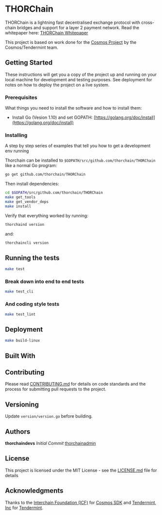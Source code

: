 # THORChain

THORChain is a lightning fast decentralised exchange protocol with cross-chain bridges and support for a layer 2 payment network. Read the whitepaper here: [THORChain Whitepaper](https://github.com/thorchain/Resources/blob/master/Whitepapers/THORChain/whitepaper-en.md)

This project is based on work done for the [Cosmos Project](https://github.com/cosmos/cosmos-sdk) by the Cosmos/Tendermint team.

## Getting Started

These instructions will get you a copy of the project up and running on your local machine for development and testing purposes. See deployment for notes on how to deploy the project on a live system.

### Prerequisites

What things you need to install the software and how to install them:

* Install Go (Vesion 1.10) and set GOPATH: [https://golang.org/doc/install](https://golang.org/doc/install)

### Installing

A step by step series of examples that tell you how to get a development env running

Thorchain can be installed to `$GOPATH/src/github.com/thorchain/THORChain` like a normal Go program:

```sh
go get github.com/thorchain/THORChain
```

Then install dependencies:

```sh
cd $GOPATH/src/github.com/thorchain/THORChain
make get_tools
make get_vendor_deps
make install
```

Verify that everything worked by running:

```sh
thorchaind version
```

and:

```sh
thorchaincli version
```

## Running the tests

```sh
make test
```

### Break down into end to end tests

```sh
make test_cli
```

### And coding style tests

```sh
make test_lint
```

## Deployment

```sh
make build-linux
```

## Built With

## Contributing

Please read [CONTRIBUTING.md](https://github.com/thorchain/Resources/blob/master/contributing.md) for details on code standards and the process for submitting pull requests to the project.

## Versioning

Update `version/version.go` before building.

## Authors

**thorchaindevs** *Initial Commit* [thorchainadmin](https://github.com/thorchainadmin)

## License

This project is licensed under the MIT License - see the [LICENSE.md](https://github.com/thorchain/THORChain/blob/master/LICENSE.md) file for details

## Acknowledgments

Thanks to the [Interchain Foundation (ICF)](https://cosmos.network/) for [Cosmos SDK](https://github.com/cosmos/cosmos-sdk) and [Tendermint, Inc](https://tendermint.com/) for [Tendermint](https://github.com/tendermint/tendermint).
